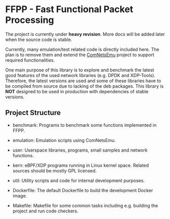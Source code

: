 # FFPP - Fast Functional Packet Processing

The project is currently under **heavy revision**. More docs will be added later when the source code is stable.

Currently, many emulation/test related code is directly included here.
The plan is to remove them and extend the [ComNetsEmu](https://github.com/stevelorenz/comnetsemu) project to support required functionalities.

One main purpose of this library is to explore and benchmark the latest good features of the used network libraries (e.g. DPDK and XDP-Tools).
Therefore, the latest versions are used and some of these libraries have to be compiled from source due to lacking of the deb packages.
This library is **NOT** designed to be used in production with dependencies of stable versions.

## Project Structure

- benchmark: Programs to benchmark some functions implemented in FFPP.

- emulation: Emulation scripts using ComNetsEmu.

- user: Userspace libraries, programs, small samples and network functions.

- kern: eBPF/XDP programs running in Linux kernel space. Related sources should be mostly GPL licensed.

- util: Utility scripts and code for internal development purposes.

- Dockerfile: The default Dockerfile to build the development Docker image.

- Makefile: Makefile for some common tasks including e.g. building the project and run code checkers.
